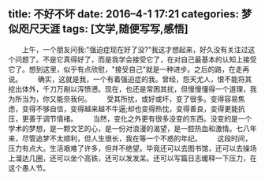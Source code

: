 title: 不好不坏 
date: 2016–4-1 17:21
categories: 梦似咫尺天涯
tags: [文学,随便写写,感悟]
---
　　上午，一个朋友问我:"强迫症现在好了没?"我这才想起来，好久没有关注过这个问题了。不是它真得好了，而是我学会接受它了，在对自己最基本的认知上接受它了。想到这里，似乎有点欣慰，"接受自己"就是一种进步。之后的路，在走再说。
　　确实，这就是我，一个有着强迫症的我。曾经，怨天尤人，恨不能将其挖出体外，千刀万剐以泻愤懑。现在，也还是常困其扰，但慢慢懂得一个道理，我为所当为，你又能奈我何。
　　受其所扰，或好或坏，变了很多。变得容易焦虑，变得不够自信，变得越来越不牛逼;却也变得热忱，变得善良，变得更能抗压，更善于调节情绪。
　　当然，变化之外更有很多没变的东西。没变的是一个学术的梦想，是一颗文艺的心，是一份对浪漫的渴望，是一腔热血和激情。七八年来，尽管追梦不太顺利，但人生很长，我在等一个不惑的年纪。
　　这段时间，压力有点大。生活艰难了许多，但并不绝望。毕竟还可以去图书馆，还可以去操场上溜达几圈，还可以坐个高铁，还可以发发呆。还可以写篇日志缓释一下压力，在这个愚人节。
